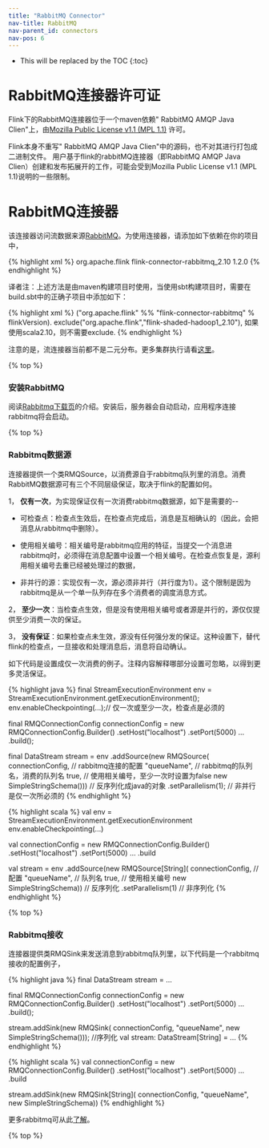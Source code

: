 ```yaml
---
title: "RabbitMQ Connector"
nav-title: RabbitMQ
nav-parent_id: connectors
nav-pos: 6
---
```

<!--
Licensed to the Apache Software Foundation (ASF) under one
or more contributor license agreements.  See the NOTICE file
distributed with this work for additional information
regarding copyright ownership.  The ASF licenses this file
to you under the Apache License, Version 2.0 (the
"License"); you may not use this file except in compliance
with the License.  You may obtain a copy of the License at

  http://www.apache.org/licenses/LICENSE-2.0

Unless required by applicable law or agreed to in writing,
software distributed under the License is distributed on an
"AS IS" BASIS, WITHOUT WARRANTIES OR CONDITIONS OF ANY
KIND, either express or implied.  See the License for the
specific language governing permissions and limitations
under the License.
-->

* This will be replaced by the TOC
{:toc}

# RabbitMQ连接器许可证

Flink下的RabbitMQ连接器位于一个maven依赖" RabbitMQ AMQP Java Clien"上，由[Mozilla Public License v1.1 (MPL 1.1)](https://www.mozilla.org/en-US/MPL/1.1/) 许可。

Flink本身不重写" RabbitMQ AMQP Java Clien"中的源码，也不对其进行打包成二进制文件。
用户基于flink的rabbitMQ连接器（即RabbitMQ AMQP Java Clien）创建和发布拓展开的工作，可能会受到Mozilla Public License v1.1 (MPL 1.1)说明的一些限制。


# RabbitMQ连接器

该连接器访问流数据来源[RabbitMQ](http://www.rabbitmq.com/)。为使用连接器，请添加如下依赖在你的项目中，

{% highlight xml %}
<dependency>
  <groupId>org.apache.flink</groupId>
  <artifactId>flink-connector-rabbitmq_2.10</artifactId>
  <version>1.2.0</version>
</dependency>
{% endhighlight %}

译者注：上述方法是由maven构建项目时使用，当使用sbt构建项目时，需要在build.sbt中的正确子项目中添加如下：

{% highlight xml %}
("org.apache.flink" %% "flink-connector-rabbitmq" % flinkVersion).
              exclude("org.apache.flink","flink-shaded-hadoop1_2.10"),
如果使用scala2.10，则不需要exclude.
{% endhighlight %}

注意的是，流连接器当前都不是二元分布。更多集群执行请看[这里]({{site.baseurl}}/dev/linking.html)。

{% top %}

### 安装RabbitMQ

阅读[Rabbitmq下载页](http://www.rabbitmq.com/download.html)的介绍。安装后，服务器会自动启动，应用程序连接rabbitmq将会启动。

{% top %}

### Rabbitmq数据源

连接器提供一个类RMQSource，以消费源自于rabbitmq队列里的消息。消费RabbitMQ数据源可有三个不同层级保证，取决于flink的配置如何。

1， **仅有一次**，为实现保证仅有一次消费rabbitmq数据源，如下是需要的--

   - 可检查点：检查点生效后，在检查点完成后，消息是互相确认的（因此，会把消息从rabbitmq中删除）。

   - 使用相关编号：相关编号是rabbitmq应用的特征，当提交一个消息进rabbitmq时，必须得在消息配置中设置一个相关编号。在检查点恢复是，源利用相关编号去重已经被处理过的数据，

   - 非并行的源：实现仅有一次，源必须非并行（并行度为1）。这个限制是因为rabbitmq是从一个单一队列存在多个消费者的调度消息方式。

2， **至少一次**：当检查点生效，但是没有使用相关编号或者源是并行的，源仅仅提供至少消费一次的保证。

3， **没有保证**：如果检查点未生效，源没有任何强分发的保证。这种设置下，替代flink的检查点，一旦接收和处理消息后，消息将自动确认。

如下代码是设置成仅一次消费的例子。注释内容解释哪部分设置可忽略，以得到更多灵活保证。

<div class="codetabs" markdown="1">
<div data-lang="java" markdown="1">
{% highlight java %}
final StreamExecutionEnvironment env = StreamExecutionEnvironment.getExecutionEnvironment();
env.enableCheckpointing(...);// 仅一次或至少一次，检查点是必须的

final RMQConnectionConfig connectionConfig = new RMQConnectionConfig.Builder()
    .setHost("localhost")
    .setPort(5000)
    ...
    .build();

final DataStream<String> stream = env
    .addSource(new RMQSource<String>(
        connectionConfig,            // rabbitmq连接的配置
        "queueName",                 // rabbitmq的队列名，消费的队列名
        true,                        // 使用相关编号，至少一次时设置为false
        new SimpleStringSchema()))   // 反序列化成java的对象
    .setParallelism(1);              // 非并行是仅一次所必须的
{% endhighlight %}
</div>
<div data-lang="scala" markdown="1">
{% highlight scala %}
val env = StreamExecutionEnvironment.getExecutionEnvironment
env.enableCheckpointing(...)

val connectionConfig = new RMQConnectionConfig.Builder()
    .setHost("localhost")
    .setPort(5000)
    ...
    .build

val stream = env
    .addSource(new RMQSource[String](
        connectionConfig,            // 配置
        "queueName",                 // 队列名
        true,                        // 使用相关编号
        new SimpleStringSchema))     // 反序列化
    .setParallelism(1)               // 非序列化
{% endhighlight %}
</div>
</div>

{% top %}

### Rabbitmq接收

连接器提供类RMQSink来发送消息到rabbitmq队列里，以下代码是一个rabbitmq接收的配置例子，

<div class="codetabs" markdown="1">
<div data-lang="java" markdown="1">
{% highlight java %}
final DataStream<String> stream = ...

final RMQConnectionConfig connectionConfig = new RMQConnectionConfig.Builder()
    .setHost("localhost")
    .setPort(5000)
    ...
    .build();

stream.addSink(new RMQSink<String>(
connectionConfig,
    "queueName",
new SimpleStringSchema()));  //序列化
val stream: DataStream[String] = ...
{% endhighlight %}
</div>
<div data-lang="scala" markdown="1">
{% highlight scala %}
val connectionConfig = new RMQConnectionConfig.Builder()
    .setHost("localhost")
    .setPort(5000)
    ...
    .build

stream.addSink(new RMQSink[String](
    connectionConfig,
"queueName",
    new SimpleStringSchema))
{% endhighlight %}
</div>
</div>

更多rabbitmq可从此[了解](http://www.rabbitmq.com/)。

{% top %}


